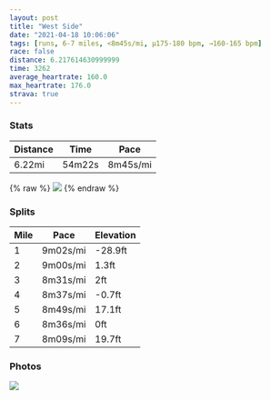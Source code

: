 ```yaml
---
layout: post
title: "West Side"
date: "2021-04-18 10:06:06"
tags: [runs, 6-7 miles, <8m45s/mi, μ175-180 bpm, →160-165 bpm]
race: false
distance: 6.217614630999999
time: 3262
average_heartrate: 160.0
max_heartrate: 176.0
strava: true
---
```


### Stats

| Distance | Time | Pace |
|----------|------|------|
|6.22mi|54m22s|8m45s/mi|

{% raw %}
<img src='https://maps.googleapis.com/maps/api/staticmap?maptype=roadmap&path=enc:ihwwF~vsbMYXS^Mj@SREHAN]j@k@zC?PIf@IVGJGBCXKTk@[QYMKQE_@AYKa@[a@AU]kBkA[@Mh@EV?ZMn@Yr@a@tBy@|BWdAKREDs@a@e@?i@[ODSTQJW?ICeBiAe@Q[CSIuA_A]a@Si@Gi@BsAm@_Bm@e@}AaAo@s@o@]s@y@WQe@o@YC_Ao@[MuAoASWy@]a@YUYkBiAa@_@OYoAc@]OG@YCU@cAM}@YsA}@c@OWBw@[WEk@?yBSeAYi@c@UWyAs@u@m@eAu@a@Se@Ae@MgBuA_@OsAcAi@W[WEIk@Kk@?a@KgAgA[c@m@Qc@m@GYQSyAgAWY}@wAe@[a@_@MECGOKs@Y[Iy@_@]UIYMKm@AUIc@[a@SqB]UU]WoCyAqA]a@UWUyA_A]Mk@g@gD_Bs@k@i@WeAm@yDqCc@MgAu@uC_B_@_@cAe@{BsAeAu@i@WWW]QwDgCsC{A}@o@sB{@wCkBgAg@a@Ya@]_@e@]UeCyAsByAl@\hBz@jBhAbCzBhB|@nAr@XVxAj@jAz@|@f@jA`Af@Zd@P^Zb@Xb@LZR^Nb@`@l@b@dClA|@l@bAf@jAdAr@^^XlCzA~AfAlDxBz@b@~@n@h@PnAdAZPp@j@d@RVDbErBxB~@LDb@?z@OPIDI@OHGVGbCTv@?XFHJH@VGp@L~@FZNfBl@pAr@ZVPHPRx@p@v@z@LDPOPk@Ly@Pi@DQAKBUASLe@l@oA|@DhC`@`@EXFVd@\Vh@\r@RNAR^\Pv@RNPd@EP`@NR^rA|Ad@h@Fz@d@NNb@Rd@Bh@G^J`AC`@DHVPR|@p@Jp@Fx@nAz@XF?ZC`@VZZPZt@Vd@VNtBdBZ`@f@^TThAl@f@H|@`@Z`@AF\Hb@Bd@mA\oA?M`@oAF]De@F]f@mAVWJ[JC\DdAd@NPf@@LHRARPb@Hd@l@b@F^L`@ZNVb@XHDf@BTNj@l@NXDDTBn@ENZh@Tx@@JP\CRT`@NbA@PLf@g@L?BBPh@b@z@L`@nAlATd@Hd@\^d@ETF?DVDn@f@LTx@RLRv@j@d@h@XPXD&key=AIzaSyC1MId7bFpkLXNAaYhBSTb8jLyiSqzbDtM&size=800x800&markers=color:yellow|label:S|40.75669,-73.99808&markers=color:green|label:F|40.75635999999997,-73.99751999999992'>
{% endraw %}

### Splits

| Mile | Pace | Elevation |
|------|------|-----------|
|1|9m02s/mi|-28.9ft|
|2|9m00s/mi|1.3ft|
|3|8m31s/mi|2ft|
|4|8m37s/mi|-0.7ft|
|5|8m49s/mi|17.1ft|
|6|8m36s/mi|0ft|
|7|8m09s/mi|19.7ft|

### Photos
<img src='https://dgtzuqphqg23d.cloudfront.net/6jLAEEApuEkYulZqUO24EOqVtgNJPJ4fDTvVbH714dc-614x768.jpg'>
